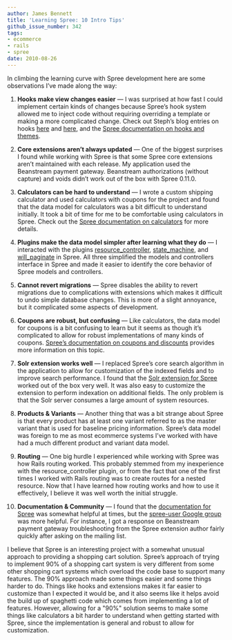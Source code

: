 ```yaml
---
author: James Bennett
title: 'Learning Spree: 10 Intro Tips'
github_issue_number: 342
tags:
- ecommerce
- rails
- spree
date: 2010-08-26
---
```


In climbing the learning curve with Spree development here are some observations I’ve made along the way:

1. **Hooks make view changes easier** — I was surprised at how fast I could implement certain kinds of changes because Spree’s hook system allowed me to inject code without requiring overriding a template or making a more complicated change. Check out Steph’s blog entries on hooks [here](/blog/2010/01/rails-ecommerce-spree-hooks-tutorial) and [here](/blog/2010/01/rails-ecommerce-spree-hooks-comments), and the [Spree documentation on hooks and themes](https://web.archive.org/web/20091231114016/http://spreecommerce.com/documentation/theming.html).

1. **Core extensions aren’t always updated** — One of the biggest surprises I found while working with Spree is that some Spree core extensions aren’t maintained with each release. My application used the Beanstream payment gateway. Beanstream authorizations (without capture) and voids didn’t work out of the box with Spree 0.11.0.

1. **Calculators can be hard to understand** — I wrote a custom shipping calculator and used calculators with coupons for the project and found that the data model for calculators was a bit difficult to understand initially. It took a bit of time for me to be comfortable using calculators in Spree. Check out the [Spree documentation on calculators](https://web.archive.org/web/20091231113503/http://spreecommerce.com/documentation/calculators.html) for more details.

1. **Plugins make the data model simpler after learning what they do** — I interacted with the plugins [resource_controller](http://jamesgolick.com/2007/10/19/introducing-resource_controller-focus-on-what-makes-your-controller-special.html), [state_machine](https://web.archive.org/web/20160619151126/http://www.pluginaweek.org/2009/03/08/state_machine-one-machine-to-rule-them-all/), and [will_paginate](https://github.com/mislav/will_paginate/wiki) in Spree. All three simplified the models and controllers interface in Spree and made it easier to identify the core behavior of Spree models and controllers.

1. **Cannot revert migrations** — Spree disables the ability to revert migrations due to complications with extensions which makes it difficult to undo simple database changes. This is more of a slight annoyance, but it complicated some aspects of development.

1. **Coupons are robust, but confusing** — Like calculators, the data model for coupons is a bit confusing to learn but it seems as though it’s complicated to allow for robust implementations of many kinds of coupons. [Spree’s documentation on coupons and discounts](https://web.archive.org/web/20091231113934/http://spreecommerce.com/documentation/coupons_and_discounts.html) provides more information on this topic.

1. **Solr extension works well** — I replaced Spree’s core search algorithm in the application to allow for customization of the indexed fields and to improve search performance. I found that the [Solr extension for Spree](https://github.com/romul/spree-solr-search) worked out of the box very well. It was also easy to customize the extension to perform indexation on additional fields. The only problem is that the Solr server consumes a large amount of system resources.

1. **Products & Variants** — Another thing that was a bit strange about Spree is that every product has at least one variant referred to as the master variant that is used for baseline pricing information. Spree’s data model was foreign to me as most ecommerce systems I’ve worked with have had a much different product and variant data model.

1. **Routing** — One big hurdle I experienced while working with Spree was how Rails routing worked. This probably stemmed from my inexperience with the resource_controller plugin, or from the fact that one of the first times I worked with Rails routing was to create routes for a nested resource. Now that I have learned how routing works and how to use it effectively, I believe it was well worth the initial struggle.

1. **Documentation & Community** — I found that the [documentation for Spree](https://web.archive.org/web/20091231114006/http://spreecommerce.com/documentation/index.html) was somewhat helpful at times, but the [spree-user Google group](https://groups.google.com/forum/#!forum/spree-user) was more helpful. For instance, I got a response on Beanstream payment gateway troubleshooting from the Spree extension author fairly quickly after asking on the mailing list.

I believe that Spree is an interesting project with a somewhat unusual approach to providing a shopping cart solution. Spree’s approach of trying to implement 90% of a shopping cart system is very different from some other shopping cart systems which overload the code base to support many features. The 90% approach made some things easier and some things harder to do. Things like hooks and extensions makes it far easier to customize than I expected it would be, and it also seems like it helps avoid the build up of spaghetti code which comes from implementing a lot of features. However, allowing for a "90%" solution seems to make some things like calculators a bit harder to understand when getting started with Spree, since the implementation is general and robust to allow for customization.
